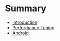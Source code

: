 # Summary

* [Introduction](README.md)
* [Performance Tuning](perf/index.md)
* [Android](android/index.md)

